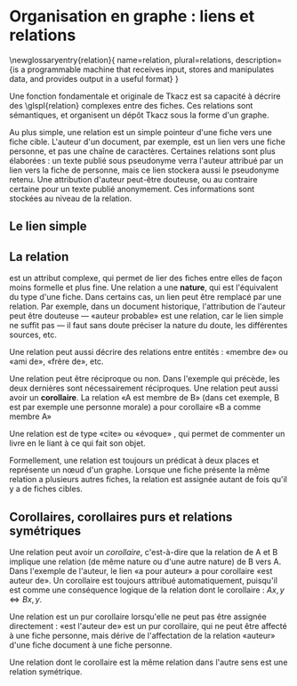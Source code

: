 
# Organisation en graphe : liens et relations

\newglossaryentry{relation}{ 
  name=relation,
  plural=relations,
  description={is a programmable machine that receives input,
               stores and manipulates data, and provides
               output in a useful format}
}

Une fonction fondamentale et originale de Tkacz est sa capacité à décrire des \glspl{relation} complexes entre des fiches. Ces relations sont sémantiques, et organisent un dépôt Tkacz sous la forme d'un graphe. 

Au plus simple, une relation est un simple pointeur d'une fiche vers une fiche cible. L'auteur d'un document, par exemple, est un lien vers une fiche personne, et pas une chaîne de caractères. Certaines relations sont plus élaborées : un texte publié sous pseudonyme verra l'auteur attribué par un lien vers la fiche de personne, mais ce lien stockera aussi le pseudonyme retenu. Une attribution d'auteur peut-être douteuse, ou au contraire certaine pour un texte publié anonymement. Ces informations sont stockées au niveau de la relation.



## Le lien simple 


## La relation

est un attribut complexe, qui permet de lier des fiches entre elles
de façon moins formelle et plus fine. Une relation a une **nature**,
qui est l'équivalent du type d'une fiche. Dans certains cas, un lien
peut être remplacé par une relation. Par exemple, dans un document
historique, l'attribution de l'auteur peut être douteuse — «auteur
probable» est une relation, car le lien simple ne suffit pas
— il faut sans doute préciser la nature du doute, les différentes
sources, etc.

Une relation peut aussi décrire des relations entre entités : «membre
de» ou «ami de», «frère de», etc.

Une relation peut être réciproque ou non. Dans l'exemple qui précède,
les deux dernières sont nécessairement réciproques. Une relation peut
aussi avoir un **corollaire**. La relation «A est membre de B»
(dans cet exemple, B est par exemple une personne morale) a pour corollaire
«B a comme membre A»

Une relation est de type «cite»  ou «évoque» , qui
permet de commenter un livre en le liant à ce qui fait son objet. 

Formellement, une relation est toujours un prédicat à deux places et représente un nœud d'un graphe. Lorsque une fiche présente la même relation a plusieurs autres fiches, la relation est assignée autant de fois qu'il y a de fiches cibles.

## Corollaires, corollaires purs et relations symétriques

Une relation peut avoir un *corollaire*, c'est-à-dire que la relation de A et B implique une relation (de même nature ou d'une autre nature) de B vers A. Dans l'exemple de l'auteur, le lien «a pour auteur» a pour corollaire «est auteur de». Un corollaire est toujours attribué automatiquement, puisqu'il est comme une conséquence logique de la relation dont le corollaire : $Ax,y \iff Bx,y$. 

Une relation est un pur corollaire lorsqu'elle ne peut pas être assignée directement : «est l'auteur de» est un pur corollaire, qui ne peut être affecté à une fiche personne, mais dérive de l'affectation de la relation «auteur» d'une fiche document à une fiche personne.

Une relation dont le corollaire est la même relation dans l'autre sens est une relation symétrique. 